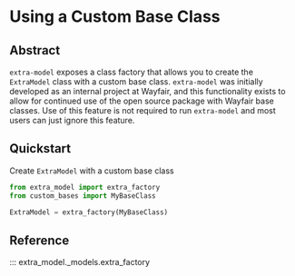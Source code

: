 # Using a Custom Base Class

## Abstract

`extra-model` exposes a class factory that allows you to create the 
`ExtraModel` class with a custom base class. `extra-model` was initially 
developed as an internal project at Wayfair, and this functionality exists 
to allow for continued use of the open source package with Wayfair base 
classes. Use of this feature is not required to run `extra-model` and 
most users can just ignore this feature.

## Quickstart

Create `ExtraModel` with a custom base class
```python
from extra_model import extra_factory
from custom_bases import MyBaseClass

ExtraModel = extra_factory(MyBaseClass)
```

## Reference

::: extra_model._models.extra_factory
